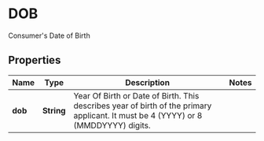 

# DOB

Consumer's Date of Birth
## Properties

Name | Type | Description | Notes
------------ | ------------- | ------------- | -------------
**dob** | **String** | Year Of Birth or Date of Birth. This describes year of birth of the primary applicant. It must be 4 (YYYY) or 8 (MMDDYYYY) digits. | 



